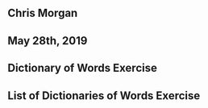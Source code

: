 ## Chris Morgan
## May 28th, 2019
## Dictionary of Words Exercise
## List of Dictionaries of Words Exercise